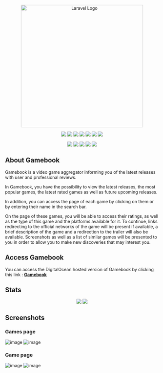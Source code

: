 <p align="center"><a href="https://laravel.com" target="_blank"><img src="https://clipart.world/wp-content/uploads/2021/03/Luxury-Phoenix-Logo-clipart-transparent.png)" width="400" alt="Laravel Logo"></a></p>

<p align="center">
    <img src="https://img.shields.io/badge/livewire-4e56a6?style=for-the-badge&logo=livewire&logoColor=white">
    <img src="https://img.shields.io/badge/npm-CB3837?style=for-the-badge&logo=npm&logoColor=white">
    <img src="https://img.shields.io/badge/Visual_Studio_Code-0078D4?style=for-the-badge&logo=visual%20studio%20code&logoColor=white">
    <img src="https://img.shields.io/badge/GitHub-100000?style=for-the-badge&logo=github&logoColor=white">
    <img src="https://img.shields.io/badge/Sourcetree-0052CC?style=for-the-badge&logo=Sourcetree&logoColor=white">
    <img src="https://img.shields.io/badge/GitHub_Actions-2088FF?style=for-the-badge&logo=github-actions&logoColor=white">
    <img src="https://img.shields.io/badge/Digital_Ocean-0080FF?style=for-the-badge&logo=DigitalOcean&logoColor=white">
</p>
<p align="center">
    <img src="https://img.shields.io/badge/Laravel-FF2D20?style=for-the-badge&logo=laravel&logoColor=white">
    <img src="https://img.shields.io/badge/HTML5-E34F26?style=for-the-badge&logo=html5&logoColor=white"> 
    <img src="https://img.shields.io/badge/PHP-777BB4?style=for-the-badge&logo=php&logoColor=white">   
    <img src = "https://img.shields.io/badge/Tailwind_CSS-38B2AC?style=for-the-badge&logo=tailwind-css&logoColor=white">
    <img src="https://img.shields.io/badge/prettier-1A2C34?style=for-the-badge&logo=prettier&logoColor=F7BA3E">
</p>

## About Gamebook

Gamebook is a video game aggregator informing you of the latest releases with user and professional reviews.

In Gamebook, you have the possibility to view the latest releases, the most popular games, the latest rated games as well as future upcoming releases.

In addition, you can access the page of each game by clicking on them or by entering their name in the search bar.

On the page of these games, you will be able to access their ratings, as well as the type of this game and the platforms available for it. 
To continue, links redirecting to the official networks of the game will be present if available, a brief description of the game and a redirection to the trailer will also be available. Screenshots as well as a list of similar games will be presented to you in order to allow you to make new discoveries that may interest you.

## Access Gamebook

You can access the DigitalOcean hosted version of Gamebook by clicking this link : **[Gamebook](https://walrus-app-rd4q4.ondigitalocean.app/)**

## Stats

<p align="center">
    <img src="https://github-readme-stats.vercel.app/api/top-langs/?username=BaptisteRameau">
    <img src="https://github-readme-stats.vercel.app/api?username=BaptisteRameau">
</p>

## Screenshots

### Games page
![image](https://user-images.githubusercontent.com/67638790/204528890-7355fccf-39a6-4b59-8127-1f3f3d419a54.png)
![image](https://user-images.githubusercontent.com/67638790/204528338-35e7639c-ba2b-4e27-b96b-ce8e86f4adbc.png)

### Game page
![image](https://user-images.githubusercontent.com/67638790/204528632-148e5609-0e46-428c-9e5c-401d8b44697e.png)
![image](https://user-images.githubusercontent.com/67638790/204528746-d81a29dc-d2ea-4164-8fc4-0299a6158d0e.png)





